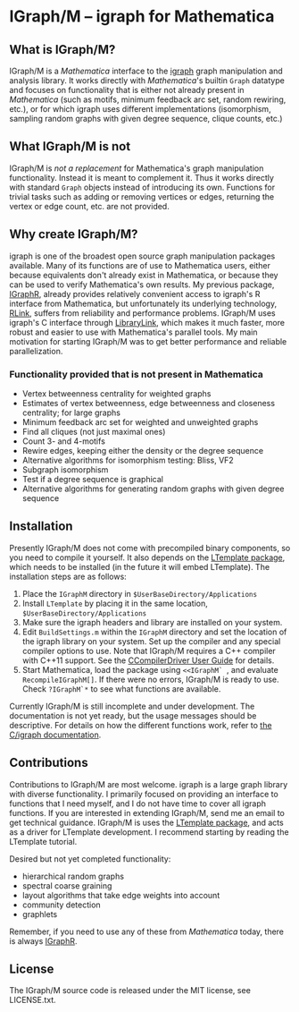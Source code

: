 # IGraph/M – igraph for Mathematica

## What is IGraph/M?

IGraph/M is a *Mathematica* interface to the [igraph](http://igraph.org/) graph manipulation and analysis library.  It works directly with *Mathematica*'s builtin `Graph` datatype and focuses on functionality that is either not already present in *Mathematica* (such as motifs, minimum feedback arc set, random rewiring, etc.), or for which igraph uses different implementations (isomorphism, sampling random graphs with given degree sequence, clique counts, etc.)

## What IGraph/M is not

IGraph/M is *not a replacement* for Mathematica's graph manipulation functionality.  Instead it is meant to complement it.  Thus it works directly with standard `Graph` objects instead of introducing its own.  Functions for trivial tasks such as adding or removing vertices or edges, returning the vertex or edge count, etc. are not provided.

## Why create IGraph/M?

igraph is one of the broadest open source graph manipulation packages available.  Many of its functions are of use to Mathematica users, either because equivalents don't already exist in Mathematica, or because they can be used to verify Mathematica's own results.  My previous package, [IGraphR][2], already provides relatively convenient access to igraph's R interface from Mathematica, but unfortunately its underlying technology, [RLink](http://reference.wolfram.com/language/RLink/guide/RLink.html), suffers from reliability and performance problems.  IGraph/M uses igraph's C interface through [LibraryLink](http://reference.wolfram.com/language/LibraryLink/tutorial/Overview.html), which makes it much faster, more robust and easier to use with Mathematica's parallel tools.  My main motivation for starting IGraph/M was to get better performance and reliable parallelization.

### Functionality provided that is not present in Mathematica

 - Vertex betweenness centrality for weighted graphs
 - Estimates of vertex betweenness, edge betweenness and closeness centrality; for large graphs
 - Minimum feedback arc set for weighted and unweighted graphs
 - Find all cliques (not just maximal ones)
 - Count 3- and 4-motifs
 - Rewire edges, keeping either the density or the degree sequence
 - Alternative algorithms for isomorphism testing: Bliss, VF2
 - Subgraph isomorphism
 - Test if a degree sequence is graphical
 - Alternative algorithms for generating random graphs with given degree sequence

## Installation

Presently IGraph/M does not come with precompiled binary components, so you need to compile it yourself.  It also depends on the [LTemplate package][1], which needs to be installed (in the future it will embed LTemplate).  The installation steps are as follows:

 1. Place the `IGraphM` directory in `$UserBaseDirectory/Applications`
 2. Install `LTemplate` by placing it in the same location, `$UserBaseDirectory/Applications`
 3. Make sure the igraph headers and library are installed on your system.
 4. Edit `BuildSettings.m` within the `IGraphM` directory and set the location of the igraph library on your system.  Set up the compiler and any special compiler options to use.  Note that IGraph/M requires a C++ compiler with C++11 support.  See the [CCompilerDriver User Guide](http://reference.wolfram.com/language/CCompilerDriver/tutorial/Overview.html) for details.
 5. Start Mathematica, load the package using ``<<IGraphM` ``, and evaluate `RecompileIGraphM[]`.  If there were no errors, IGraph/M is ready to use.  Check ``?IGraphM`*`` to see what functions are available.

Currently IGraph/M is still incomplete and under development.  The documentation is not yet ready, but the usage messages should be descriptive.  For details on how the different functions work, refer to [the C/igraph documentation](http://igraph.org/c/doc/).

## Contributions

Contributions to IGraph/M are most welcome.  igraph is a large graph library with diverse functionality.  I primarily focused on providing an interface to functions that I need myself, and I do not have time to cover all igraph functions.  If you are interested in extending IGraph/M, send me an email to get technical guidance.  IGraph/M is uses the [LTemplate package][1], and acts as a driver for LTemplate development.  I recommend starting by reading the LTemplate tutorial.

Desired but not yet completed functionality:

 - hierarchical random graphs
 - spectral coarse graining
 - layout algorithms that take edge weights into account
 - community detection
 - graphlets

Remember, if you need to use any of these from *Mathematica* today, there is always [IGraphR][2].

## License

The IGraph/M source code is released under the MIT license, see LICENSE.txt.

 [1]: https://bitbucket.org/szhorvat/ltemplate
 [2]: http://szhorvat.net/pelican/using-igraph-from-mathematica.html
